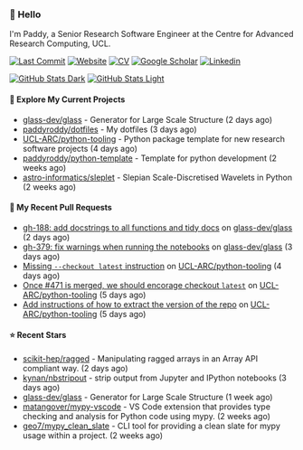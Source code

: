 ### 👋 Hello

I'm Paddy, a Senior Research Software Engineer at the Centre for Advanced
Research Computing, UCL.

[![Last Commit](https://img.shields.io/github/last-commit/paddyroddy/paddyroddy/main?label=updated)](https://github.com/paddyroddy)
[![Website](https://img.shields.io/badge/GitHub%20Pages-222?logo=githubpages&logoColor=fff&style=for-the-badge&style=flat)](https://paddyroddy.github.io)
[![CV](https://img.shields.io/badge/CV-PDF-pink.svg)](https://paddyroddy.github.io/cv)
[![Google Scholar](https://img.shields.io/badge/Google%20Scholar-4285F4?logo=googlescholar&logoColor=fff&style=for-the-badge&style=flat)](https://scholar.google.com/citations?user=OFigHUwAAAAJ)
[![Linkedin](https://img.shields.io/badge/LinkedIn-0A66C2?logo=linkedin&logoColor=fff&style=for-the-badge&style=flat)](https://www.linkedin.com/in/patrickjamesroddy)

[![GitHub Stats Dark](https://github-readme-stats-paddyroddy.vercel.app/api?username=paddyroddy&disable_animations=true&hide_border=true&hide_title=true&include_all_commits=true&rank_icon=github&show=prs_merged,reviews&show_icons=true&theme=tokyonight)](https://github.com/paddyroddy/paddyroddy#gh-dark-mode-only)
[![GitHub Stats Light](https://github-readme-stats-paddyroddy.vercel.app/api?username=paddyroddy&disable_animations=true&hide_border=true&hide_title=true&include_all_commits=true&rank_icon=github&show=prs_merged,reviews&show_icons=true&theme=default)](https://github.com/paddyroddy/paddyroddy#gh-light-mode-only)

#### 👷 Explore My Current Projects

- [glass-dev/glass](https://github.com/glass-dev/glass) - Generator for Large Scale Structure
  (2 days ago)
- [paddyroddy/dotfiles](https://github.com/paddyroddy/dotfiles) - My dotfiles
  (3 days ago)
- [UCL-ARC/python-tooling](https://github.com/UCL-ARC/python-tooling) - Python package template for new research software projects
  (4 days ago)
- [paddyroddy/python-template](https://github.com/paddyroddy/python-template) - Template for python development
  (2 weeks ago)
- [astro-informatics/sleplet](https://github.com/astro-informatics/sleplet) - Slepian Scale-Discretised Wavelets in Python
  (2 weeks ago)

#### 🔨 My Recent Pull Requests

- [gh-188: add docstrings to all functions and tidy docs](https://github.com/glass-dev/glass/pull/381) on [glass-dev/glass](https://github.com/glass-dev/glass)
  (2 days ago)
- [gh-379: fix warnings when running the notebooks](https://github.com/glass-dev/glass/pull/380) on [glass-dev/glass](https://github.com/glass-dev/glass)
  (3 days ago)
- [Missing `--checkout latest` instruction](https://github.com/UCL-ARC/python-tooling/pull/478) on [UCL-ARC/python-tooling](https://github.com/UCL-ARC/python-tooling)
  (4 days ago)
- [Once #471 is merged, we should encorage checkout `latest`](https://github.com/UCL-ARC/python-tooling/pull/476) on [UCL-ARC/python-tooling](https://github.com/UCL-ARC/python-tooling)
  (5 days ago)
- [Add instructions of how to extract the version of the repo](https://github.com/UCL-ARC/python-tooling/pull/475) on [UCL-ARC/python-tooling](https://github.com/UCL-ARC/python-tooling)
  (5 days ago)

#### ⭐ Recent Stars

- [scikit-hep/ragged](https://github.com/scikit-hep/ragged) - Manipulating ragged arrays in an Array API compliant way.
  (2 days ago)
- [kynan/nbstripout](https://github.com/kynan/nbstripout) - strip output from Jupyter and IPython notebooks
  (3 days ago)
- [glass-dev/glass](https://github.com/glass-dev/glass) - Generator for Large Scale Structure
  (1 week ago)
- [matangover/mypy-vscode](https://github.com/matangover/mypy-vscode) - VS Code extension that provides type checking and analysis for Python code using mypy.
  (2 weeks ago)
- [geo7/mypy_clean_slate](https://github.com/geo7/mypy_clean_slate) - CLI tool for providing a clean slate for mypy usage within a project.
  (2 weeks ago)
